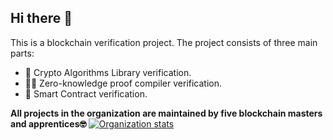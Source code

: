 ## Hi there 👋
This is a blockchain verification project.
The project consists of three main parts:

- 🌈 Crypto Algorithms Library verification.
- 👩‍💻 Zero-knowledge proof compiler verification.
- 🍿 Smart Contract verification.

**All projects in the organization are maintained by five blockchain masters and apprentices🤓**
[![Organization stats](https://github-readme-stats-git-masterorgs-github-readme-stats-team.vercel.app/api?username=hollywyh&include_orgs=true)](https://github.com/anuraghazra/github-readme-stats)

